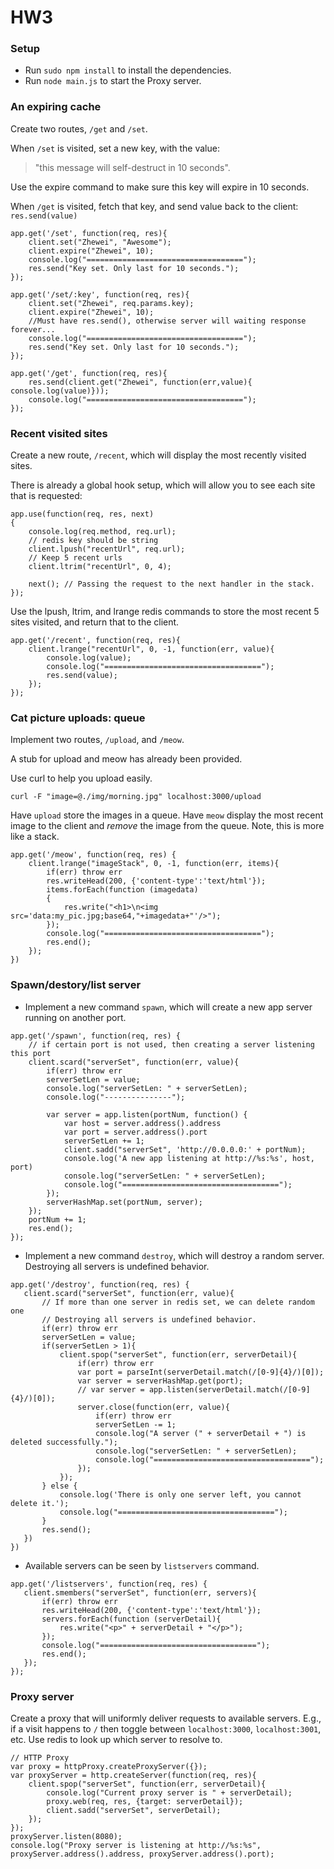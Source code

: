 HW3
=========================

### Setup

 - Run `sudo npm install` to install the dependencies.
 - Run `node main.js` to start the Proxy server.

### An expiring cache

Create two routes, `/get` and `/set`.

When `/set` is visited, set a new key, with the value:
> "this message will self-destruct in 10 seconds".

Use the expire command to make sure this key will expire in 10 seconds.

When `/get` is visited, fetch that key, and send value back to the client: `res.send(value)` 

```
app.get('/set', function(req, res){
	client.set("Zhewei", "Awesome");
	client.expire("Zhewei", 10);
	console.log("===================================");
	res.send("Key set. Only last for 10 seconds.");
});

app.get('/set/:key', function(req, res){
	client.set("Zhewei", req.params.key);
	client.expire("Zhewei", 10);
	//Must have res.send(), otherwise server will waiting response forever...
	console.log("===================================");
	res.send("Key set. Only last for 10 seconds."); 
});

app.get('/get', function(req, res){
	res.send(client.get("Zhewei", function(err,value){ console.log(value)}));
	console.log("===================================");
});
```


### Recent visited sites

Create a new route, `/recent`, which will display the most recently visited sites.

There is already a global hook setup, which will allow you to see each site that is requested:

```
app.use(function(req, res, next) 
{
	console.log(req.method, req.url);
	// redis key should be string
	client.lpush("recentUrl", req.url);
	// Keep 5 recent urls
	client.ltrim("recentUrl", 0, 4);
	
	next(); // Passing the request to the next handler in the stack.
});
```

Use the lpush, ltrim, and lrange redis commands to store the most recent 5 sites visited, and return that to the client.

```
app.get('/recent', function(req, res){
	client.lrange("recentUrl", 0, -1, function(err, value){
		console.log(value);
		console.log("===================================");
		res.send(value);
	});
});
```

### Cat picture uploads: queue

Implement two routes, `/upload`, and `/meow`.
 
A stub for upload and meow has already been provided.

Use curl to help you upload easily.

	curl -F "image=@./img/morning.jpg" localhost:3000/upload

Have `upload` store the images in a queue.  Have `meow` display the most recent image to the client and *remove* the image from the queue. Note, this is more like a stack.

```
app.get('/meow', function(req, res) {
	client.lrange("imageStack", 0, -1, function(err, items){
		if(err) throw err
		res.writeHead(200, {'content-type':'text/html'});
		items.forEach(function (imagedata) 
		{
			res.write("<h1>\n<img src='data:my_pic.jpg;base64,"+imagedata+"'/>");
		});
		console.log("===================================");
		res.end();
	});
})
```

### Spawn/destory/list server

 - Implement a new command `spawn`, which will create a new app server running on another port.
```
app.get('/spawn', function(req, res) {
	// if certain port is not used, then creating a server listening this port
	client.scard("serverSet", function(err, value){
		if(err) throw err
	  	serverSetLen = value;
		console.log("serverSetLen: " + serverSetLen);
		console.log("---------------");

		var server = app.listen(portNum, function() {
			var host = server.address().address
			var port = server.address().port
			serverSetLen += 1;
			client.sadd("serverSet", 'http://0.0.0.0:' + portNum);
			console.log('A new app listening at http://%s:%s', host, port)
			console.log("serverSetLen: " + serverSetLen);
			console.log("===================================");
		});
		serverHashMap.set(portNum, server);
	});
	portNum += 1;
	res.end();
});
```

 - Implement a new command `destroy`, which will destroy a random server. Destroying all servers is undefined behavior.
 ```
 app.get('/destroy', function(req, res) {
	client.scard("serverSet", function(err, value){
		// If more than one server in redis set, we can delete random one
		// Destroying all servers is undefined behavior.
		if(err) throw err
		serverSetLen = value;
		if(serverSetLen > 1){
			client.spop("serverSet", function(err, serverDetail){
				if(err) throw err
				var port = parseInt(serverDetail.match(/[0-9]{4}/)[0]);
				var server = serverHashMap.get(port);
			  	// var server = app.listen(serverDetail.match(/[0-9]{4}/)[0]);
				server.close(function(err, value){
					if(err) throw err
					serverSetLen -= 1;
					console.log("A server (" + serverDetail + ") is deleted successfully.");
	  				console.log("serverSetLen: " + serverSetLen);
					console.log("===================================");
				});
			});
		} else {
			console.log('There is only one server left, you cannot delete it.');
			console.log("===================================");
		}
		res.send();
	})
})
```

 - Available servers can be seen by `listservers` command.
 ```
 app.get('/listservers', function(req, res) {
	client.smembers("serverSet", function(err, servers){
		if(err) throw err
		res.writeHead(200, {'content-type':'text/html'});
		servers.forEach(function (serverDetail){
			res.write("<p>" + serverDetail + "</p>");
		});
		console.log("===================================");
		res.end();
	});
});
```

### Proxy server

Create a proxy that will uniformly deliver requests to available servers. E.g., if a visit happens to `/` then toggle between `localhost:3000`, `localhost:3001`, etc.  Use redis to look up which server to resolve to.

```
// HTTP Proxy
var proxy = httpProxy.createProxyServer({});
var proxyServer = http.createServer(function(req, res){
	client.spop("serverSet", function(err, serverDetail){
		console.log("Current proxy server is " + serverDetail);
		proxy.web(req, res, {target: serverDetail});
		client.sadd("serverSet", serverDetail);
	});
});
proxyServer.listen(8080);
console.log("Proxy server is listening at http://%s:%s", proxyServer.address().address, proxyServer.address().port);
```
